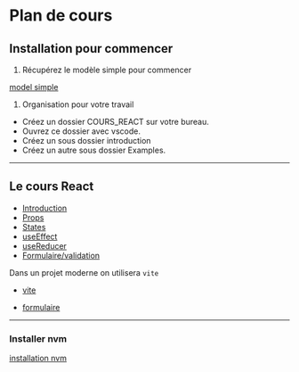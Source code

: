 # Plan de cours 

## Installation pour commencer

1. Récupérez le modèle simple pour commencer

[model simple](../models/index_simple.html)

1. Organisation pour votre travail

* Créez un dossier COURS_REACT sur votre bureau.
* Ouvrez ce dossier avec vscode.
* Créez un sous dossier introduction
* Créez un autre sous dossier Examples.

---

## Le cours React

- [Introduction](https://antoine07.github.io/react_web2/001_introduction.html)
- [Props](https://antoine07.github.io/react_web2/002_props.html)
- [States](https://antoine07.github.io/react_web2/003_state.html)
- [useEffect](https://antoine07.github.io/react_web2/005_useEffect.html)
- [useReducer](https://antoine07.github.io/react_web2/006_useReducer.html)
- [Formulaire/validation](https://antoine07.github.io/react_web2/006_useReducer.html)

Dans un projet moderne on utilisera `vite`

- [vite](https://antoine07.github.io/react_web2/007_vite.html)

- [formulaire](https://antoine07.github.io/react_web2/008_form.html)

---

### Installer nvm

[installation nvm](../docs/000_install.html)




